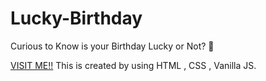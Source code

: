 # Lucky-Birthday
Curious to Know is your Birthday Lucky or Not? 🎉

[VISIT ME!!](https://lucky-birthday-site.netlify.app/)
This is created by using HTML , CSS , Vanilla JS.
